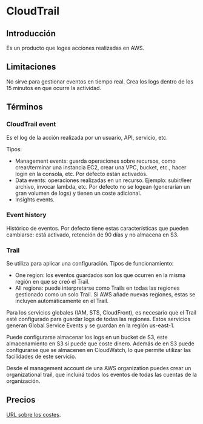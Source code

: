 # CloudTrail

## Introducción

Es un producto que logea acciones realizadas en AWS.

## Limitaciones

No sirve para gestionar eventos en tiempo real. Crea los logs dentro de los 15 minutos en que ocurre la actividad.

## Términos

### CloudTrail event

Es el log de la acción realizada por un usuario, API, servicio, etc.

Tipos:

- Management events: guarda operaciones sobre recursos, como crear/terminar una instancia EC2, crear una VPC, bucket, etc., hacer login en la consola, etc. Por defecto están activados.
- Data events: operaciones realizadas en un recurso. Ejemplo: subir/leer archivo, invocar lambda, etc. Por defecto no se logean (generarían un gran volumen de logs) y tienen un coste adicional.
- Insights events.

### Event history

Histórico de eventos. Por defecto tiene estas características que pueden cambiarse: está activado, retención de 90 días y no almacena en S3.

### Trail

Se utiliza para aplicar una configuración. Tipos de funcionamiento:

  - One region: los eventos guardados son los que ocurren en la misma región en que se creó el Trail.
  - All regions: puede interpretarse como Trails en todas las regiones gestionado como un solo Trail. Si AWS añade nuevas regiones, estas se incluyen automáticamente en el Trail.

Para los servicios globales (IAM, STS, CloudFront), es necesario que el Trail esté configurado para guardar logs de todas las regiones. Estos servicios generan Global Service Events y se guardan en la región us-east-1.

Puede configurarse almacenar los logs en un bucket de S3, este almacenamiento en S3 sí puede que coste dinero. Además de en S3 puede configurarse que se almacenen en CloudWatch, lo que permite utilizar las facilidades de este servicio.

Desde el management account de una AWS organization puedes crear un organizational trail, que incluirá todos los eventos de todas las cuentas de la organización.

## Precios

[URL sobre los costes](https://aws.amazon.com/es/cloudtrail/pricing/).
